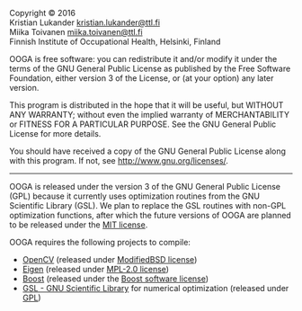 Copyright &copy; 2016  
Kristian Lukander <kristian.lukander@ttl.fi>  
Miika Toivanen <miika.toivanen@ttl.fi>  
Finnish Institute of Occupational Health, Helsinki, Finland

OOGA is free software: you can redistribute it and/or modify it under
the terms of the GNU General Public License as published by the Free
Software Foundation, either version 3 of the License, or (at your
option) any later version.

This program is distributed in the hope that it will be useful, but
WITHOUT ANY WARRANTY; without even the implied warranty of
MERCHANTABILITY or FITNESS FOR A PARTICULAR PURPOSE. See the GNU
General Public License for more details.

You should have received a copy of the GNU General Public License
along with this program. If not, see <http://www.gnu.org/licenses/>.
    
* * *

OOGA is released under the version 3 of the GNU General Public License
(GPL) because it currently uses optimization routines from the GNU
Scientific Library (GSL). We plan to replace the GSL routines with
non-GPL optimization functions, after which the future versions of
OOGA are planned to be released under the [MIT
license](https://opensource.org/licenses/MIT).

OOGA requires the following projects to compile:
- [OpenCV](http://opencv.org/) (released under [ModifiedBSD
  license](https://www.gnu.org/licenses/license-list.en.html#ModifiedBSD))
- [Eigen](http://eigen.tuxfamily.org/) (released under [MPL-2.0 license](https://www.gnu.org/licenses/license-list.en.html#MPL-2.0))
- [Boost](http://www.boost.org/) (released under the [Boost software
  license](https://www.gnu.org/licenses/license-list.en.html#boost))
- [GSL - GNU Scientific Library](https://www.gnu.org/software/gsl/) for
  numerical optimization (released under [GPL](https://www.gnu.org/licenses/license-list.en.html#GNUGPL))

